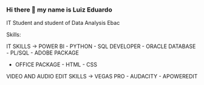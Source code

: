 ### Hi there 👋 my name is Luiz Eduardo 

IT Student and student of Data Analysis Ebac 

Skills:

IT SKILLS -> 
  POWER BI - PYTHON - SQL DEVELOPER - ORACLE DATABASE - PL/SQL - ADOBE PACKAGE 
- OFFICE PACKAGE - HTML - CSS

VIDEO AND AUDIO EDIT SKILLS -> VEGAS PRO - AUDACITY - APOWEREDIT 


<!--
**LuizEduardo008/LuizEduardo008** is a ✨ _special_ ✨ repository because its `README.md` (this file) appears on your GitHub profile.

Here are some ideas to get you started:

- 🔭 I’m currently working on ...
- 🌱 I’m currently learning ...
- 👯 I’m looking to collaborate on ...
- 🤔 I’m looking for help with ...
- 💬 Ask me about ...
- 📫 How to reach me: ...
- 😄 Pronouns: ...
- ⚡ Fun fact: ...
-->
